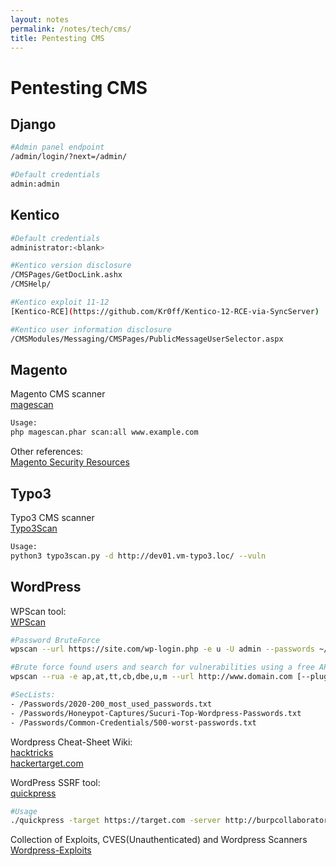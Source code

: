 ```yaml
---
layout: notes
permalink: /notes/tech/cms/
title: Pentesting CMS
---
```


# Pentesting CMS

## Django
```bash
#Admin panel endpoint
/admin/login/?next=/admin/

#Default credentials
admin:admin
```

## Kentico
```bash
#Default credentials
administrator:<blank>

#Kentico version disclosure
/CMSPages/GetDocLink.ashx
/CMSHelp/ 

#Kentico exploit 11-12
[Kentico-RCE](https://github.com/Kr0ff/Kentico-12-RCE-via-SyncServer)

#Kentico user information disclosure
/CMSModules/Messaging/CMSPages/PublicMessageUserSelector.aspx
```

## Magento
Magento CMS scanner\
[magescan](https://github.com/steverobbins/magescan)
```bash
Usage:
php magescan.phar scan:all www.example.com
```
Other references:\
[Magento Security Resources](https://github.com/gwillem/magento-security-resources)


## Typo3

Typo3 CMS scanner\
[Typo3Scan](https://github.com/whoot/Typo3Scan)
```bash
Usage:
python3 typo3scan.py -d http://dev01.vm-typo3.loc/ --vuln
```

## WordPress

WPScan tool:\
[WPScan](https://github.com/wpscanteam/wpscan)
```bash
#Password BruteForce
wpscan --url https://site.com/wp-login.php -e u -U admin --passwords ~/SecList/Passwords/2020-200_most_used_passwords.txt

#Brute force found users and search for vulnerabilities using a free API token (up 50 searchs)
wpscan --rua -e ap,at,tt,cb,dbe,u,m --url http://www.domain.com [--plugins-detection aggressive] --api-token zO9kMVezPe57YcCK8a1kDIsKjEhKzORz2wbhUSQYXcU --passwords ~/Tools/SecLists/Passwords/probable-v2-top1575.txt 

#SecLists:
- /Passwords/2020-200_most_used_passwords.txt
- /Passwords/Honeypot-Captures/Sucuri-Top-Wordpress-Passwords.txt
- /Passwords/Common-Credentials/500-worst-passwords.txt
```

Wordpress Cheat-Sheet Wiki:\
[hacktricks](https://book.hacktricks.xyz/pentesting/pentesting-web/wordpress)\
[hackertarget.com](https://hackertarget.com/attacking-wordpress/)

WordPress SSRF tool:\
[quickpress](https://github.com/0xrodt/quickpress)
```bash
#Usage
./quickpress -target https://target.com -server http://burpcollaborator.net
```

Collection of Exploits, CVES(Unauthenticated) and Wordpress Scanners\
[Wordpress-Exploits](https://github.com/prok3z/Wordpress-Exploits)